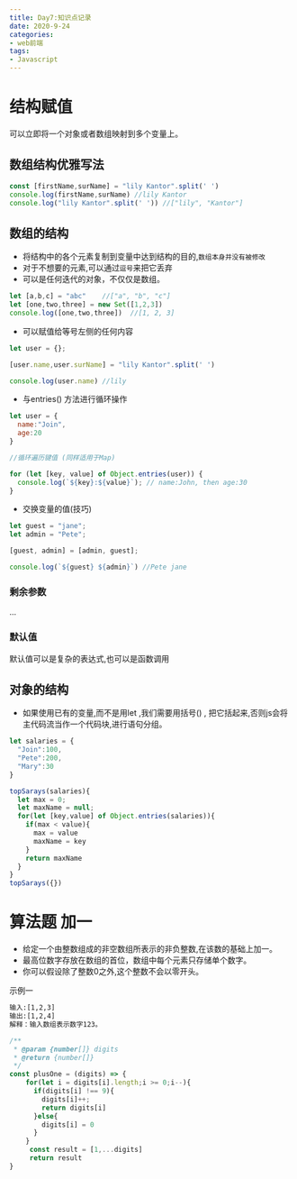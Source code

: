 ```yaml
---
title: Day7:知识点记录
date: 2020-9-24
categories:
- web前端
tags:
- Javascript
---
```

# 结构赋值

可以立即将一个对象或者数组映射到多个变量上。

## 数组结构优雅写法

```javascript
const [firstName,surName] = "lily Kantor".split(' ')
console.log(firstName,surName) //lily Kantor
console.log("lily Kantor".split(' ')) //["lily", "Kantor"]
```

## 数组的结构

- 将结构中的各个元素复制到变量中达到结构的目的,`数组本身并没有被修改`
- 对于不想要的元素,可以通过`逗号`来把它丢弃
- 可以是任何迭代的对象，不仅仅是数组。

```javascript
let [a,b,c] = "abc"    //["a", "b", "c"]
let [one,two,three] = new Set([1,2,3])
console.log([one,two,three])  //[1, 2, 3]
```

- 可以赋值给等号左侧的任何内容

```javascript
let user = {};

[user.name,user.surName] = "lily Kantor".split(' ')

console.log(user.name) //lily
```

- 与entries() 方法进行循环操作

```javascript
let user = {
  name:"Join",
  age:20
}

//循环遍历键值 (同样适用于Map)

for (let [key, value] of Object.entries(user)) {
  console.log(`${key}:${value}`); // name:John, then age:30
}

```

- 交换变量的值(技巧)

```javascript
let guest = "jane";
let admin = "Pete";

[guest, admin] = [admin, guest];

console.log(`${guest} ${admin}`) //Pete jane
```

### 剩余参数  

...

### 默认值

默认值可以是复杂的表达式,也可以是函数调用

## 对象的结构

- 如果使用已有的变量,而不是用let ,我们需要用括号() ,
  把它括起来,否则js会将主代码流当作一个代码块,进行语句分组。


```javascript
let salaries = {
  "Join":100,
  "Pete":200,
  "Mary":30
}

topSarays(salaries){
  let max = 0;
  let maxName = null;
  for(let [key,value] of Object.entries(salaries)){
    if(max < value){
      max = value
      maxName = key
    }
    return maxName
  }
}
topSarays({})

```

# 算法题 加一

- 给定一个由整数组成的非空数组所表示的非负整数,在该数的基础上加一。
- 最高位数字存放在数组的首位，数组中每个元素只存储单个数字。
- 你可以假设除了整数0之外,这个整数不会以零开头。

示例一 

```txt
输入:[1,2,3]
输出:[1,2,4]
解释：输入数组表示数字123。
```
```javascript
/**
 * @param {number[]} digits
 * @return {number[]}
 */
const plusOne = (digits) => {  
    for(let i = digits[i].length;i >= 0;i--){
      if(digits[i] !== 9){
        digits[i]++;
        return digits[i]
      }else{
        digits[i] = 0
      }
    }
     const result = [1,...digits]
     return result
}

```
